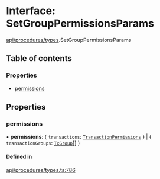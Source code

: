 # Interface: SetGroupPermissionsParams

[api/procedures/types](../wiki/api.procedures.types).SetGroupPermissionsParams

## Table of contents

### Properties

- [permissions](../wiki/api.procedures.types.SetGroupPermissionsParams#permissions)

## Properties

### permissions

• **permissions**: { `transactions`: [`TransactionPermissions`](../wiki/types.TransactionPermissions)  } \| { `transactionGroups`: [`TxGroup`](../wiki/types.TxGroup)[]  }

#### Defined in

[api/procedures/types.ts:786](https://github.com/PolymeshAssociation/polymesh-sdk/blob/07a4c5b0/src/api/procedures/types.ts#L786)
